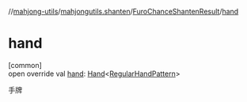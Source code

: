//[mahjong-utils](../../../index.md)/[mahjongutils.shanten](../index.md)/[FuroChanceShantenResult](index.md)/[hand](hand.md)

# hand

[common]\
open override val [hand](hand.md): [Hand](../../mahjongutils.models.hand/-hand/index.md)&lt;[RegularHandPattern](../../mahjongutils.models.hand/-regular-hand-pattern/index.md)&gt;

手牌
